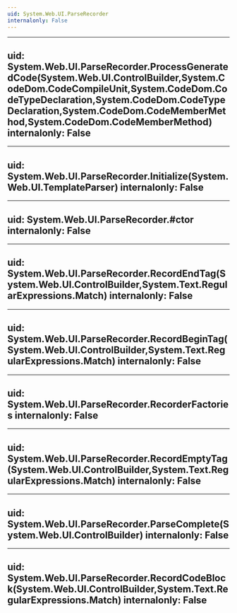 ```yaml
---
uid: System.Web.UI.ParseRecorder
internalonly: False
---
```


---
uid: System.Web.UI.ParseRecorder.ProcessGeneratedCode(System.Web.UI.ControlBuilder,System.CodeDom.CodeCompileUnit,System.CodeDom.CodeTypeDeclaration,System.CodeDom.CodeTypeDeclaration,System.CodeDom.CodeMemberMethod,System.CodeDom.CodeMemberMethod)
internalonly: False
---

---
uid: System.Web.UI.ParseRecorder.Initialize(System.Web.UI.TemplateParser)
internalonly: False
---

---
uid: System.Web.UI.ParseRecorder.#ctor
internalonly: False
---

---
uid: System.Web.UI.ParseRecorder.RecordEndTag(System.Web.UI.ControlBuilder,System.Text.RegularExpressions.Match)
internalonly: False
---

---
uid: System.Web.UI.ParseRecorder.RecordBeginTag(System.Web.UI.ControlBuilder,System.Text.RegularExpressions.Match)
internalonly: False
---

---
uid: System.Web.UI.ParseRecorder.RecorderFactories
internalonly: False
---

---
uid: System.Web.UI.ParseRecorder.RecordEmptyTag(System.Web.UI.ControlBuilder,System.Text.RegularExpressions.Match)
internalonly: False
---

---
uid: System.Web.UI.ParseRecorder.ParseComplete(System.Web.UI.ControlBuilder)
internalonly: False
---

---
uid: System.Web.UI.ParseRecorder.RecordCodeBlock(System.Web.UI.ControlBuilder,System.Text.RegularExpressions.Match)
internalonly: False
---
